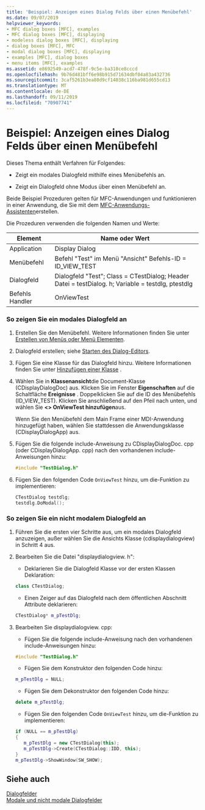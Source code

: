 ```yaml
---
title: 'Beispiel: Anzeigen eines Dialog Felds über einen Menübefehl'
ms.date: 09/07/2019
helpviewer_keywords:
- MFC dialog boxes [MFC], examples
- MFC dialog boxes [MFC], displaying
- modeless dialog boxes [MFC], displaying
- dialog boxes [MFC], MFC
- modal dialog boxes [MFC], displaying
- examples [MFC], dialog boxes
- menu items [MFC], examples
ms.assetid: e8692549-acd7-478f-9c5e-ba310ce8cccd
ms.openlocfilehash: 9b76d481bff6e98b915d71634dbf04a83a432736
ms.sourcegitcommit: 3caf5261b3ea80d9cf14038c116ba981d655cd13
ms.translationtype: MT
ms.contentlocale: de-DE
ms.lasthandoff: 09/11/2019
ms.locfileid: "70907741"
---
```

# <a name="example-displaying-a-dialog-box-via-a-menu-command"></a>Beispiel: Anzeigen eines Dialog Felds über einen Menübefehl

Dieses Thema enthält Verfahren für Folgendes:

- Zeigt ein modales Dialogfeld mithilfe eines Menübefehls an.

- Zeigt ein Dialogfeld ohne Modus über einen Menübefehl an.

Beide Beispiel Prozeduren gelten für MFC-Anwendungen und funktionieren in einer Anwendung, die Sie mit dem [MFC-Anwendungs-Assistenten](../mfc/reference/mfc-application-wizard.md)erstellen.

Die Prozeduren verwenden die folgenden Namen und Werte:

|Element|Name oder Wert|
|----------|-------------------|
|Application|Display Dialog|
|Menübefehl|Befehl "Test" im Menü "Ansicht" Befehls-ID = ID_VIEW_TEST|
|Dialogfeld|Dialogfeld "Test"; Class = CTestDialog; Header Datei = testDialog. h; Variable = testdlg, ptestdlg|
|Befehls Handler|OnViewTest|

### <a name="to-display-a-modal-dialog-box"></a>So zeigen Sie ein modales Dialogfeld an

1. Erstellen Sie den Menübefehl. Weitere Informationen finden Sie unter [Erstellen von Menüs oder Menü Elementen](../windows/creating-a-menu.md).

1. Dialogfeld erstellen; siehe [Starten des Dialog-Editors](../windows/creating-a-new-dialog-box.md).

1. Fügen Sie eine Klasse für das Dialogfeld hinzu. Weitere Informationen finden Sie unter [Hinzufügen einer Klasse](../ide/adding-a-class-visual-cpp.md) .

1. Wählen Sie in **Klassenansicht**die Document-Klasse (CDisplayDialogDoc) aus. Klicken Sie im Fenster **Eigenschaften** auf die Schaltfläche **Ereignisse** . Doppelklicken Sie auf die ID des Menübefehls (ID_VIEW_TEST). Klicken Sie anschließend auf den Pfeil nach unten, und wählen Sie  **\<> OnViewTest hinzufügen**aus.

   Wenn Sie den Menübefehl dem Main Frame einer MDI-Anwendung hinzugefügt haben, wählen Sie stattdessen die Anwendungsklasse (CDisplayDialogApp) aus.

1. Fügen Sie die folgende include-Anweisung zu CDisplayDialogDoc. cpp (oder CDisplayDialogApp. cpp) nach den vorhandenen include-Anweisungen hinzu:

   ```cpp
   #include "TestDialog.h"
   ```

1. Fügen Sie den folgenden Code `OnViewTest` hinzu, um die-Funktion zu implementieren:

   ```cpp
   CTestDialog testdlg;
   testdlg.DoModal();  
   ```

### <a name="to-display-a-modeless-dialog-box"></a>So zeigen Sie ein nicht modalem Dialogfeld an

1. Führen Sie die ersten vier Schritte aus, um ein modales Dialogfeld anzuzeigen, außer wählen Sie die Ansichts Klasse (cdisplaydialogview) in Schritt 4 aus.

1. Bearbeiten Sie die Datei "displaydialogview. h":

   - Deklarieren Sie die Dialogfeld Klasse vor der ersten Klassen Deklaration:

   ```cpp
   class CTestDialog;
   ```

   - Einen Zeiger auf das Dialogfeld nach dem öffentlichen Abschnitt Attribute deklarieren:

   ```cpp
   CTestDialog* m_pTestDlg;
   ```

1. Bearbeiten Sie displaydialogview. cpp:

   - Fügen Sie die folgende include-Anweisung nach den vorhandenen include-Anweisungen hinzu:

   ```cpp
   #include "TestDialog.h"
   ```

   - Fügen Sie dem Konstruktor den folgenden Code hinzu:

   ```cpp
   m_pTestDlg = NULL;
   ```

   - Fügen Sie dem Dekonstruktor den folgenden Code hinzu:

   ```cpp
   delete m_pTestDlg;
   ```

   - Fügen Sie den folgenden Code `OnViewTest` hinzu, um die-Funktion zu implementieren:

   ```cpp
   if (NULL == m_pTestDlg)
   {
      m_pTestDlg = new CTestDialog(this);
      m_pTestDlg->Create(CTestDialog::IDD, this);
   }
   m_pTestDlg->ShowWindow(SW_SHOW); 
   ```

## <a name="see-also"></a>Siehe auch

[Dialogfelder](../mfc/dialog-boxes.md)<br/>
[Modale und nicht modale Dialogfelder](../mfc/modal-and-modeless-dialog-boxes.md)

